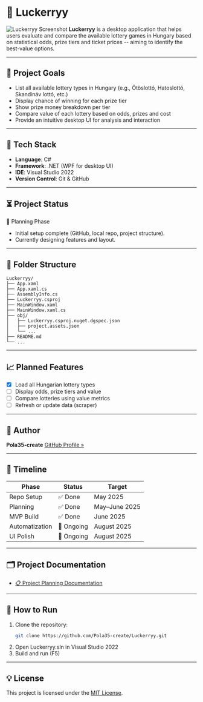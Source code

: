 # 💸 Luckerryy
![Luckerryy Screenshot](docs/screenshot.png)
**Luckerryy** is a desktop application that helps users evaluate and compare the available lottery games in Hungary based on statistical odds, prize tiers and ticket prices -- aiming to identify the best-value options.

---

## 📌 Project Goals

- List all available lottery types in Hungary (e.g., Ötöslottó, Hatoslottó, Skandináv lottó, etc.)
- Display chance of winning for each prize tier
- Show prize money breakdown per tier
- Compare value of each lottery based on odds, prizes and cost
- Provide an intuitive desktop UI for analysis and interaction

---

## 🧰 Tech Stack

- **Language**: C#
- **Framework**: .NET (WPF for desktop UI)
- **IDE**: Visual Studio 2022
- **Version Control**: Git & GitHub

---

## ⏳ Project Status

📑 Planning Phase
- Initial setup complete (GitHub, local repo, project structure).
- Currently designing features and layout.

---

## 📁 Folder Structure

```text
Luckerryy/
├── App.xaml
├── App.xaml.cs
├── AssemblyInfo.cs
├── Luckerryy.csproj
├── MainWindow.xaml
├── MainWindow.xaml.cs
├── obj/
│   ├── Luckerryy.csproj.nuget.dgspec.json
│   ├── project.assets.json
│   └── ...
├── README.md
└── ...
```

---

## 📈 Planned Features

- [X] Load all Hungarian lottery types
- [ ] Display odds, prize tiers and value
- [ ] Compare lotteries using value metrics
- [ ] Refresh or update data (scraper)

---

## 🧠 Author

**Pola35-create**
[GitHub Profile »](https://github.com/Pola35-create)

---

## 📆 Timeline

| Phase          | Status          | Target         |
|----------------|-----------------|----------------|
| Repo Setup     | ✅ Done         | May 2025       |
| Planning       | ✅ Done         | May–June 2025  |
| MVP Build      | ✅ Done         | June 2025      |
| Automatization | 🔄️ Ongoing      | August 2025    |
| UI Polish      | 🔄️ Ongoing      | August 2025    |

---

## 🗂️ Project Documentation

- [📋 Project Planning Documentation](./Planning.md)

---

## 🚀 How to Run
1. Clone the repository:
   ```bash
   git clone https://github.com/Pola35-create/Luckerryy.git
2. Open Luckerryy.sln in Visual Studio 2022
3. Build and run (F5)

---

## 💡 License

This project is licensed under the [MIT License](./LICENSE).